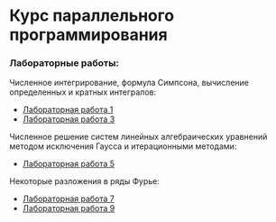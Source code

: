 # Курс параллельного программирования

### Лабораторные работы:

Численное интегрирование, формула Симпсона, вычисление определенных и кратных интегралов:

* [Лабораторная работа 1](work1/README.md)
* [Лабораторная работа 3](work2/README.md)
  
Численное решение систем линейных алгебраических уравнений методом исключения Гаусса и итерационными методами:
* [Лабораторная работа 5](work3/README.md)

Некоторые разложения в ряды Фурье:
* [Лабораторная работа 7](work4/README.md)
* [Лабораторная работа 9](work5/README.md)